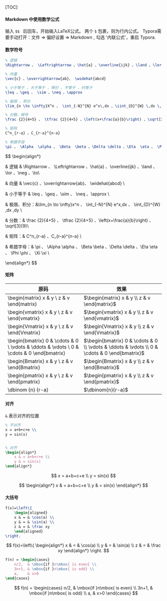 [TOC]



#### Markdown 中使用数学公式

输入 `$$ ` 后回车，开始输入LaTeX公式。
两个 `$` 包裹，则为行内公式。
Typora需要手动打开：文件 => 偏好设置 => Markdown , 勾选 '内联公式'，重启 Typora.



#### 数学符号

```latex
% 逻辑 
\Rightarrow 、 \Leftrightarrow 、\hat{a} 、\overline{ijk} 、\land 、\lor 、\neg 、\to

% 向量
\vec{c} 、\overrightarrow{ab}、 \widehat{abcd} 

% 小于等于 、大于等于 、等价 、不等于 、约等于
\leq 、\geq 、 \sim 、\neq 、\approx

% 极限 、积分
\lim_{n \to \infty}X^n 、 \int_{-N}^{N} e^x\,dx 、\iint_{D}^{W} \,dx \,dy

% 分数、根号
\frac {2}{4+5} 、 \tfrac {2}{4+5} 、\left(x+\frac{a}{b}\right) 、\sqrt[3]{9} 

% 矩阵
C^n_{r-a} 、C_{r-a}^{n-a} 

% 希腊字母
\pi 、 \Alpha  \alpha 、 \Beta  \beta 、\Delta \delta 、\Eta  \eta 、 \Phi \phi 、 \Xi  \xi
```

$$
\begin{align*}

& 逻辑 & \Rightarrow 、 \Leftrightarrow 、\hat{a} 、\overline{ijk} 、\land 、\lor 、\neg 、\to\\ 

& 向量 & \vec{c} 、\overrightarrow{ab}、 \widehat{abcd} \\

& 小于等于 & \leq 、\geq 、\sim 、 \neq 、\approx \\

& 极限、积分：&\lim_{n \to \infty}x^n 、 \int_{-N}^{N} e^x\,dx 、 \iint_{D}^{W} \,dx \,dy \\

& 分数：& \frac {2}{4+5} 、 \tfrac {2}{4+5} 、\left(x+\frac{a}{b}\right) 、\sqrt[3]{9}\\

& 矩阵：& C^n_{r-a} 、C_{r-a}^{n-a} \\

& 希腊字母：& \pi 、 \Alpha  \alpha 、 \Beta  \beta 、\Delta \delta 、\Eta  \eta 、 \Phi \phi 、 \Xi  \xi \\

\end{align*}
$$







#### 矩阵

| 原码                                                         | 效果                                                         |
| ------------------------------------------------------------ | ------------------------------------------------------------ |
| \begin{matrix} x & y \\ z & v \end{matrix}                   | $\begin{matrix} x & y \\ z & v \end{matrix}$                 |
| \begin{vmatrix} x & y \\ z & v \end{vmatrix}                 | $\begin{vmatrix} x & y \\ z & v \end{vmatrix}$               |
| \begin{Vmatrix} x & y \\ z & v \end{Vmatrix}                 | $\begin{Vmatrix} x & y \\ z & v \end{Vmatrix}$               |
| \begin{bmatrix} 0 & \cdots & 0 \\ \vdots & \ddots & \vdots \\ 0 & \cdots & 0 \end{bmatrix} | $\begin{bmatrix} 0 & \cdots & 0 \\ \vdots & \ddots & \vdots \\ 0 & \cdots & 0 \end{bmatrix}$ |
| \begin{Bmatrix} x & y \\ z & v \end{Bmatrix}                 | $\begin{Bmatrix} x & y \\ z & v \end{Bmatrix}$               |
| \begin{pmatrix} x & y \\ z & v \end{pmatrix}                 | $\begin{pmatrix} x & y \\ z & v \end{pmatrix}$               |
| \dbinom {n} {r-a}                                            | $\dbinom{n}{r-a}$                                            |





#### 对齐

`&` 表示对齐的位置

```latex
% 不对齐
x = a+b+c+e \\
y = sin(x)


% 对齐
\begin{align*}
    x & = a+b+c+e \\
    y & = sin(x)
\end{align*}
```

$$
x = a+b+c+e \\
y = sin(x)
$$

$$
\begin{align*}
x & = a+b+c+e \\
y & = sin(x)
\end{align*}
$$



#### 大括号

```latex
f(x)=\left\{
	\begin{aligned}
	x & = & \cos(a) \\
	y & = & \sin(a) \\
	z & = & \frac xy
	\end{aligned}
\right.
```

$$
f(x)=\left\{
	\begin{align*}		
	x & = & \cos(a) \\
	y & = & \sin(a) \\
	z & = & \frac xy
	\end{align*}
\right.
$$

```latex
f(n) = \begin{cases} 
	n/2,  & \mbox{if }n\mbox{ is even} \\ 
	3n+1, & \mbox{if }n\mbox{ is odd} \\
	a, 	  & x>0
\end{cases}
```


$$
f(n) = \begin{cases} 
	n/2,  & \mbox{if }n\mbox{ is even} \\ 
	3n+1, & \mbox{if }n\mbox{ is odd} \\
	a, 	  & x>0
\end{cases}
$$

